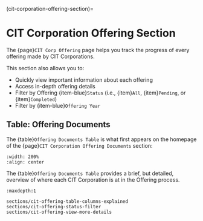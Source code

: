 (cit-corporation-offering-section)=
# CIT Corporation Offering Section

The {page}`CIT Corp Offering` page helps you track the progress of every offering made by CIT Corporations.

This section also allows you to:

- Quickly view important information about each offering
- Access in-depth offering details
- Filter by Offering {item-blue}`Status` (i.e., {item}`All`, {item}`Pending`, or {item}`Completed`)
- Filter by {item-blue}`Offering Year`



## Table: Offering Documents

The {table}`Offering Documents Table` is what first appears on the homepage of the {page}`CIT Corporation Offering Documents` section:

```{lazyfigure} ../../_static/solo_app/Document/CITCorpOffering/cit-corporation-offering-homepage-table.webp
:width: 200%
:align: center
```

The {table}`Offering Documents Table` provides a brief, but detailed, overview of where each CIT Corporation is at in the Offering process.


```{toctree} Subsections
:maxdepth:1

sections/cit-offering-table-columns-explained
sections/cit-offering-status-filter
sections/cit-offering-view-more-details
```